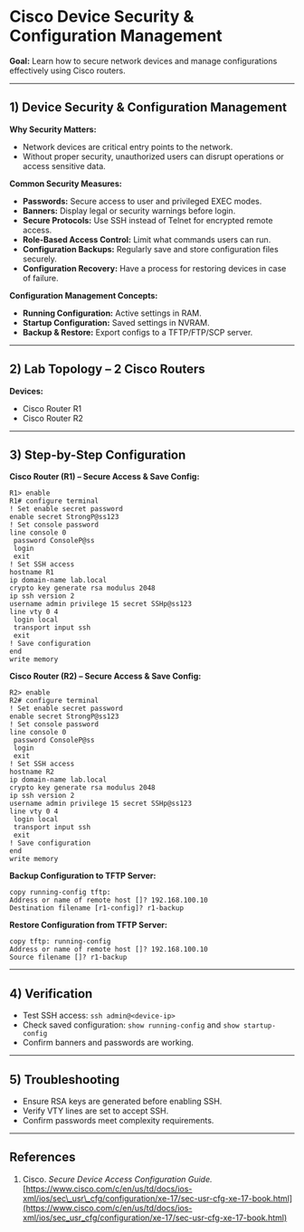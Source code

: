 # Cisco Device Security & Configuration Management

**Goal:** Learn how to secure network devices and manage configurations effectively using Cisco routers.

---

## 1) Device Security & Configuration Management

**Why Security Matters:**

* Network devices are critical entry points to the network.
* Without proper security, unauthorized users can disrupt operations or access sensitive data.

**Common Security Measures:**

* **Passwords:** Secure access to user and privileged EXEC modes.
* **Banners:** Display legal or security warnings before login.
* **Secure Protocols:** Use SSH instead of Telnet for encrypted remote access.
* **Role-Based Access Control:** Limit what commands users can run.
* **Configuration Backups:** Regularly save and store configuration files securely.
* **Configuration Recovery:** Have a process for restoring devices in case of failure.

**Configuration Management Concepts:**

* **Running Configuration:** Active settings in RAM.
* **Startup Configuration:** Saved settings in NVRAM.
* **Backup & Restore:** Export configs to a TFTP/FTP/SCP server.

---

## 2) Lab Topology – 2 Cisco Routers

**Devices:**

* Cisco Router R1
* Cisco Router R2

---

## 3) Step-by-Step Configuration

**Cisco Router (R1) – Secure Access & Save Config:**

```
R1> enable
R1# configure terminal
! Set enable secret password
enable secret StrongP@ss123
! Set console password
line console 0
 password ConsoleP@ss
 login
 exit
! Set SSH access
hostname R1
ip domain-name lab.local
crypto key generate rsa modulus 2048
ip ssh version 2
username admin privilege 15 secret SSHp@ss123
line vty 0 4
 login local
 transport input ssh
 exit
! Save configuration
end
write memory
```

**Cisco Router (R2) – Secure Access & Save Config:**

```
R2> enable
R2# configure terminal
! Set enable secret password
enable secret StrongP@ss123
! Set console password
line console 0
 password ConsoleP@ss
 login
 exit
! Set SSH access
hostname R2
ip domain-name lab.local
crypto key generate rsa modulus 2048
ip ssh version 2
username admin privilege 15 secret SSHp@ss123
line vty 0 4
 login local
 transport input ssh
 exit
! Save configuration
end
write memory
```

**Backup Configuration to TFTP Server:**

```
copy running-config tftp:
Address or name of remote host []? 192.168.100.10
Destination filename [r1-config]? r1-backup
```

**Restore Configuration from TFTP Server:**

```
copy tftp: running-config
Address or name of remote host []? 192.168.100.10
Source filename []? r1-backup
```

---

## 4) Verification

* Test SSH access: `ssh admin@<device-ip>`
* Check saved configuration: `show running-config` and `show startup-config`
* Confirm banners and passwords are working.

---

## 5) Troubleshooting

* Ensure RSA keys are generated before enabling SSH.
* Verify VTY lines are set to accept SSH.
* Confirm passwords meet complexity requirements.

---

## References

1. Cisco. *Secure Device Access Configuration Guide.* [https://www.cisco.com/c/en/us/td/docs/ios-xml/ios/sec\_usr\_cfg/configuration/xe-17/sec-usr-cfg-xe-17-book.html](https://www.cisco.com/c/en/us/td/docs/ios-xml/ios/sec_usr_cfg/configuration/xe-17/sec-usr-cfg-xe-17-book.html)
